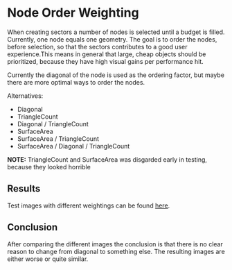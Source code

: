 # Node Order Weighting

When creating sectors a number of nodes is selected until a budget is filled. Currently, one node equals one geometry. The goal is to order the nodes, before selection, so that the sectors contributes to a good user experience.This means in general that large, cheap objects should be prioritized, because they have high visual gains per performance hit.

Currently the diagonal of the node is used as the ordering factor, but maybe there are more optimal ways to order the nodes.

Alternatives:

- Diagonal
- TriangleCount
- Diagonal / TriangleCount
- SurfaceArea
- SurfaceArea / TriangleCount
- SurfaceArea / Diagonal / TriangleCount

**NOTE:** TriangleCount and SurfaceArea was disgarded early in testing, because they looked horrible

## Results

Test images with different weightings can be found [here](https://statoilsrm.sharepoint.com/:f:/r/sites/Echo3DWeb/Shared%20Documents/RvmSharp/Spikes/Weighting?csf=1&web=1&e=pacWUI).

## Conclusion

After comparing the different images the conclusion is that there is no clear reason to change from diagonal to something else. The resulting images are either worse or quite similar.
